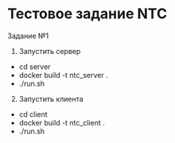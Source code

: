 # Тестовое задание NTC
Задание №1
1) Запустить сервер
- cd server
- docker build -t ntc_server .
- ./run.sh
2) Запустить клиента
- cd client
- docker build -t ntc_client .
- ./run.sh
